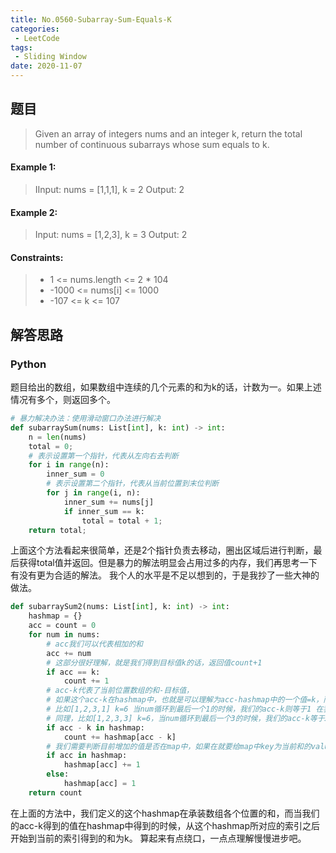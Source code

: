 ```yaml
---
title: No.0560-Subarray-Sum-Equals-K
categories: 
 - LeetCode
tags:
 - Sliding Window
date: 2020-11-07
---
```


## 题目
>Given an array of integers nums and an integer k, return the total number of continuous subarrays whose sum equals to k.

#### Example 1:
>IInput: nums = [1,1,1], k = 2
>Output: 2

#### Example 2:
>Input: nums = [1,2,3], k = 3
>Output: 2

#### Constraints:
> * 1 <= nums.length <= 2 * 104
> * -1000 <= nums[i] <= 1000
> * -107 <= k <= 107



## 解答思路
### Python
题目给出的数组，如果数组中连续的几个元素的和为k的话，计数为一。如果上述情况有多个，则返回多个。
```python
# 暴力解决办法：使用滑动窗口办法进行解决
def subarraySum(nums: List[int], k: int) -> int:
    n = len(nums)
    total = 0;
    # 表示设置第一个指针，代表从左向右去判断
    for i in range(n):
        inner_sum = 0
        # 表示设置第二个指针，代表从当前位置到末位判断
        for j in range(i, n):
            inner_sum += nums[j]
            if inner_sum == k:
                total = total + 1;
    return total;
```
上面这个方法看起来很简单，还是2个指针负责去移动，圈出区域后进行判断，最后获得total值并返回。但是暴力的解法明显会占用过多的内存，我们再思考一下有没有更为合适的解法。
我个人的水平是不足以想到的，于是我抄了一些大神的做法。
```python
def subarraySum2(nums: List[int], k: int) -> int:
    hashmap = {}
    acc = count = 0
    for num in nums:
        # acc我们可以代表相加的和
        acc += num
        # 这部分很好理解，就是我们得到目标值k的话，返回值count+1
        if acc == k:
            count += 1
        # acc-k代表了当前位置数组的和-目标值，
        # 如果这个acc-k在hashmap中，也就是可以理解为acc-hashmap中的一个值=k，而我们知道hashmap的值就是之前num到当前位置的和
        # 比如[1,2,3,1] k=6 当num循环到最后一个1的时候，我们的acc-k则等于1 在我们的hashmap中也整好有一个1，这就是说明，从hashmap等于1的那个num之后，到当前的num和为k
        # 同理，比如[1,2,3,3] k=6，当num循环到最后一个3的时候，我们的acc-k等于3，二在我们的hashmap中也有一个3，这说明，从hashmap等于3的那个num之后，到当前的num和为k
        if acc - k in hashmap:
            count += hashmap[acc - k]
        # 我们需要判断目前增加的值是否在map中，如果在就要给map中key为当前和的value +1
        if acc in hashmap:
            hashmap[acc] += 1
        else:
            hashmap[acc] = 1
    return count
```
在上面的方法中，我们定义的这个hashmap在承装数组各个位置的和，而当我们的acc-k得到的值在hashmap中得到的时候，从这个hashmap所对应的索引之后开始到当前的索引得到的和为k。
算起来有点绕口，一点点理解慢慢进步吧。

